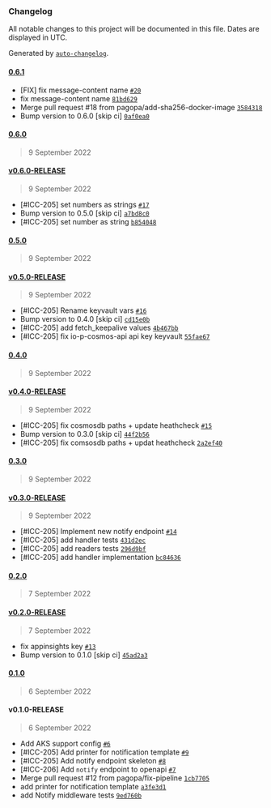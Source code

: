 ### Changelog

All notable changes to this project will be documented in this file. Dates are displayed in UTC.

Generated by [`auto-changelog`](https://github.com/CookPete/auto-changelog).

#### [0.6.1](https://github.com/pagopa/io-functions-service-messages/compare/0.6.0...0.6.1)

- [FIX] fix message-content name [`#20`](https://github.com/pagopa/io-functions-service-messages/pull/20)
- fix message-content name [`81bd629`](https://github.com/pagopa/io-functions-service-messages/commit/81bd629b4f019750b90188ac876435a23e7652e2)
- Merge pull request #18 from pagopa/add-sha256-docker-image [`3584318`](https://github.com/pagopa/io-functions-service-messages/commit/35843182db7d44a5a6f0c5e49c3300dd76cd179f)
- Bump version to 0.6.0 [skip ci] [`0af0ea0`](https://github.com/pagopa/io-functions-service-messages/commit/0af0ea07538bc2304e4c1ba4bb529ba5a4863be7)

#### [0.6.0](https://github.com/pagopa/io-functions-service-messages/compare/v0.6.0-RELEASE...0.6.0)

> 9 September 2022

#### [v0.6.0-RELEASE](https://github.com/pagopa/io-functions-service-messages/compare/0.5.0...v0.6.0-RELEASE)

> 9 September 2022

- [#ICC-205] set numbers as strings [`#17`](https://github.com/pagopa/io-functions-service-messages/pull/17)
- Bump version to 0.5.0 [skip ci] [`a7bd8c0`](https://github.com/pagopa/io-functions-service-messages/commit/a7bd8c031e849b80a6c0417e5124be8ec1fcf9a3)
- [#ICC-205] set number as string [`b854048`](https://github.com/pagopa/io-functions-service-messages/commit/b854048fc5bad1dbe733fb47554e2412a5bfbeb7)

#### [0.5.0](https://github.com/pagopa/io-functions-service-messages/compare/v0.5.0-RELEASE...0.5.0)

> 9 September 2022

#### [v0.5.0-RELEASE](https://github.com/pagopa/io-functions-service-messages/compare/0.4.0...v0.5.0-RELEASE)

> 9 September 2022

- [#ICC-205]  Rename keyvault vars [`#16`](https://github.com/pagopa/io-functions-service-messages/pull/16)
- Bump version to 0.4.0 [skip ci] [`cd15e0b`](https://github.com/pagopa/io-functions-service-messages/commit/cd15e0b2130315bc60505a3ce4ee74890dad726c)
- [#ICC-205] add fetch_keepalive values [`4b467bb`](https://github.com/pagopa/io-functions-service-messages/commit/4b467bbae611b30381a7569d56b029e23f4e570b)
- [#ICC-205] fix io-p-cosmos-api api key keyvault [`55fae67`](https://github.com/pagopa/io-functions-service-messages/commit/55fae67b6f4dbca358f7d8a165d516d10bbdc219)

#### [0.4.0](https://github.com/pagopa/io-functions-service-messages/compare/v0.4.0-RELEASE...0.4.0)

> 9 September 2022

#### [v0.4.0-RELEASE](https://github.com/pagopa/io-functions-service-messages/compare/0.3.0...v0.4.0-RELEASE)

> 9 September 2022

- [#ICC-205] fix cosmosdb paths + update heathcheck [`#15`](https://github.com/pagopa/io-functions-service-messages/pull/15)
- Bump version to 0.3.0 [skip ci] [`44f2b56`](https://github.com/pagopa/io-functions-service-messages/commit/44f2b56cbc6e5d9341dc007b9f636491a409abbd)
- [#ICC-205] fix comsosdb paths + updat heathcheck [`2a2ef40`](https://github.com/pagopa/io-functions-service-messages/commit/2a2ef40bdcf7c41459b37fb99e66c26a6eaaf82d)

#### [0.3.0](https://github.com/pagopa/io-functions-service-messages/compare/v0.3.0-RELEASE...0.3.0)

> 9 September 2022

#### [v0.3.0-RELEASE](https://github.com/pagopa/io-functions-service-messages/compare/0.2.0...v0.3.0-RELEASE)

> 9 September 2022

- [#ICC-205]  Implement new notify endpoint [`#14`](https://github.com/pagopa/io-functions-service-messages/pull/14)
- [#ICC-205] add handler tests [`431d2ec`](https://github.com/pagopa/io-functions-service-messages/commit/431d2ec28e432198564942449d96d80fb3446d79)
- [#ICC-205] add readers tests [`296d9bf`](https://github.com/pagopa/io-functions-service-messages/commit/296d9bfb892578029e2301f5bb452388abe1e414)
- [#ICC-205] add handler implementation [`bc84636`](https://github.com/pagopa/io-functions-service-messages/commit/bc846368fb6e993f7d6863c77a8ce0692316d491)

#### [0.2.0](https://github.com/pagopa/io-functions-service-messages/compare/v0.2.0-RELEASE...0.2.0)

> 7 September 2022

#### [v0.2.0-RELEASE](https://github.com/pagopa/io-functions-service-messages/compare/0.1.0...v0.2.0-RELEASE)

> 7 September 2022

- fix appinsights key [`#13`](https://github.com/pagopa/io-functions-service-messages/pull/13)
- Bump version to 0.1.0 [skip ci] [`45ad2a3`](https://github.com/pagopa/io-functions-service-messages/commit/45ad2a3b7ec0c8c808c4fef93d48da8c3824209b)

#### [0.1.0](https://github.com/pagopa/io-functions-service-messages/compare/v0.1.0-RELEASE...0.1.0)

> 6 September 2022

#### v0.1.0-RELEASE

> 6 September 2022

- Add AKS support config [`#6`](https://github.com/pagopa/io-functions-service-messages/pull/6)
- [#ICC-205] Add printer for notification template [`#9`](https://github.com/pagopa/io-functions-service-messages/pull/9)
- [#ICC-205]  Add notify endpoint skeleton [`#8`](https://github.com/pagopa/io-functions-service-messages/pull/8)
- [#ICC-206]  Add `notify` endpoint to openapi [`#7`](https://github.com/pagopa/io-functions-service-messages/pull/7)
- Merge pull request #12 from pagopa/fix-pipeline [`1cb7705`](https://github.com/pagopa/io-functions-service-messages/commit/1cb7705f26897b031751515123f956c182184b76)
- add printer for notification template [`a3fe3d1`](https://github.com/pagopa/io-functions-service-messages/commit/a3fe3d14c4bb0b1401e01d3472505d9dd3dd77ed)
- add Notify middleware tests [`9ed760b`](https://github.com/pagopa/io-functions-service-messages/commit/9ed760ba7c804de11ae318de2e4fe8813bac2330)
